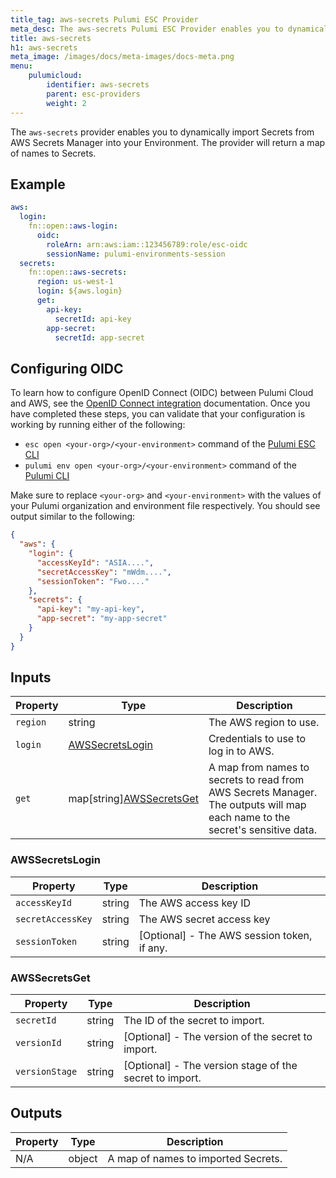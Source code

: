 ```yaml
---
title_tag: aws-secrets Pulumi ESC Provider
meta_desc: The aws-secrets Pulumi ESC Provider enables you to dynamically import Secrets from AWS Secrets Manager.
title: aws-secrets
h1: aws-secrets
meta_image: /images/docs/meta-images/docs-meta.png
menu:
    pulumicloud:
        identifier: aws-secrets
        parent: esc-providers
        weight: 2
---
```


The `aws-secrets` provider enables you to dynamically import Secrets from AWS Secrets Manager into your Environment. The provider will return a map of names to Secrets.

## Example

```yaml
aws:
  login:
    fn::open::aws-login:
      oidc:
        roleArn: arn:aws:iam::123456789:role/esc-oidc
        sessionName: pulumi-environments-session
  secrets:
    fn::open::aws-secrets:
      region: us-west-1
      login: ${aws.login}
      get:
        api-key:
          secretId: api-key
        app-secret:
          secretId: app-secret
```

## Configuring OIDC

To learn how to configure OpenID Connect (OIDC) between Pulumi Cloud and AWS, see the [OpenID Connect integration](/docs/pulumi-cloud/oidc/aws/) documentation. Once you have completed these steps, you can validate that your configuration is working by running either of the following:

* `esc open <your-org>/<your-environment>` command of the [Pulumi ESC CLI](/docs/esc-cli/)
* `pulumi env open <your-org>/<your-environment>` command of the [Pulumi CLI](/docs/install/)

Make sure to replace `<your-org>` and `<your-environment>` with the values of your Pulumi organization and environment file respectively. You should see output similar to the following:

```json
{
  "aws": {
    "login": {
      "accessKeyId": "ASIA....",
      "secretAccessKey": "mWdm....",
      "sessionToken": "Fwo...."
    },
    "secrets": {
      "api-key": "my-api-key",
      "app-secret": "my-app-secret"
    }
  }
}
```

## Inputs

| Property | Type                                       | Description                                                                                                                  |
|----------|--------------------------------------------|------------------------------------------------------------------------------------------------------------------------------|
| `region` | string                                     | The AWS region to use.                                                                                                       |
| `login`  | [AWSSecretsLogin](#awssecretslogin)        | Credentials to use to log in to AWS.                                                                                         |
| `get`    | map[string][AWSSecretsGet](#awssecretsget) | A map from names to secrets to read from AWS Secrets Manager. The outputs will map each name to the secret's sensitive data. |

### AWSSecretsLogin

| Property          | Type   | Description                                 |
|-------------------|--------|---------------------------------------------|
| `accessKeyId`     | string | The AWS access key ID                       |
| `secretAccessKey` | string | The AWS secret access key                   |
| `sessionToken`    | string | [Optional] - The AWS session token, if any. |

### AWSSecretsGet

| Property       | Type   | Description                                             |
|----------------|--------|---------------------------------------------------------|
| `secretId`     | string | The ID of the secret to import.                         |
| `versionId`    | string | [Optional] - The version of the secret to import.       |
| `versionStage` | string | [Optional] - The version stage of the secret to import. |

## Outputs

| Property | Type   | Description                         |
|----------|--------|-------------------------------------|
| N/A      | object | A map of names to imported Secrets. |
